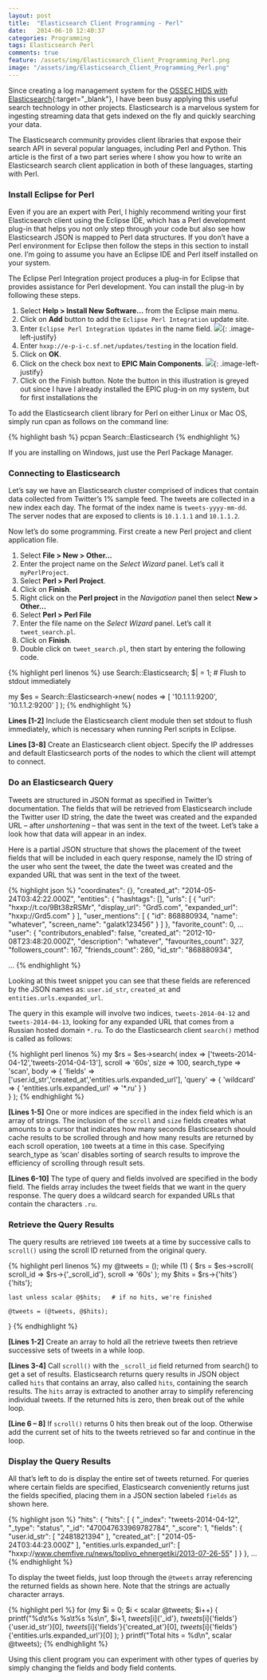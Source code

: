 ```yaml
---
layout: post
title:  "Elasticsearch Client Programming - Perl"
date:   2014-06-10 12:40:37
categories: Programming
tags: Elasticsearch Perl
comments: true
feature: /assets/img/Elasticsearch_Client_Programming_Perl.png
image: "/assets/img/Elasticsearch_Client_Programming_Perl.png"
---
```

Since creating a log management system for the [OSSEC HIDS with Elasticsearch](/articles/2013-11/ossec-log-management-with-elasticsearch){:target="_blank"}, I have been busy applying this useful search technology in other projects. Elasticsearch is a marvelous system for ingesting streaming data that gets indexed on the fly and quickly searching your data.

The Elasticsearch community provides client libraries that expose their search API in several popular languages, including Perl and Python. This article is the first of a two part series where I show you how to write an Elasticsearch search client application in both of these languages, starting with Perl.

<!--more-->

### Install Eclipse for Perl

Even if you are an expert with Perl, I highly recommend writing your first Elasticsearch client using the Eclipse IDE, which has a Perl development plug-in that helps you not only step through your code but also see how Elasticsearch JSON is mapped to Perl data structures. If you don’t have a Perl environment for Eclipse then follow the steps in this section to install one.  I’m going to assume you have an Eclipse IDE and Perl itself installed on your system.

The Eclipse Perl Integration project produces a plug-in for Eclipse that provides assistance for Perl development. You can install the plug-in by following these steps.

1. Select **Help > Install New Software…** from the Eclipse main menu.
2. Click on **Add** button to add the `Eclipse Perl Integration` update site.
3. Enter `Eclipse Perl Integration Updates` in the name field.
    ![](/assets/img/Add-Eclipse-Perl-Integration-Updates-Repo.png){: .image-left-justify}
4. Enter `hxxp://e-p-i-c.sf.net/updates/testing` in the location field.
5. Click on **OK**.
6. Click on the check box next to **EPIC Main Components**.
    ![](/assets/img/Available-Software-EPIC.png){: .image-left-justify}
7. Click on the Finish button. Note the button in this illustration is greyed out since I have l already installed the EPIC plug-in on my system, but for first installations the

To add the Elasticsearch client library for Perl on either Linux or Mac OS, simply run cpan as follows on the command line:

{% highlight bash %}
pcpan Search::Elasticsearch
{% endhighlight %}

If you are installing on Windows, just use the Perl Package Manager.

### Connecting to Elasticsearch

Let’s say we have an Elasticsearch cluster comprised of indices that contain data collected from Twitter’s 1% sample feed. The tweets are collected in a new index each day.  The format of the index name is `tweets-yyyy-mm-dd`. The server nodes that are exposed to clients is `10.1.1.1` and `10.1.1.2`.

Now let’s do some programming. First create a new Perl project and client application file.

1. Select **File > New > Other…**
2. Enter the project name on the *Select Wizard* panel. Let’s call it `myPerlProject`.
3. Select **Perl > Perl Project**.
4. Click on **Finish**.
5. Right click on the **Perl project** in the *Navigation* panel then select **New > Other…**
6. Select **Perl > Perl File**
7. Enter the file name on the *Select Wizard* panel.  Let’s call it `tweet_search.pl`.
8. Click on **Finish**.
9. Double click on `tweet_search.pl`, then start by entering the following code.

{% highlight perl linenos %}
use Search::Elasticsearch;
$| = 1;   # Flush to stdout immediately

my $es = Search::Elasticsearch->new(
    nodes => [
        '10.1.1.1:9200', '10.1.1.2:9200'
    ]
);
{% endhighlight %}

**Lines [1-2]** Include the Elasticsearch client module then set stdout to flush immediately, which is necessary when running Perl scripts in Eclipse.

**Lines [3-8]** Create an Elasticsearch client object. Specify the IP addresses and default Elasticsearch ports of the nodes to which the client will attempt to connect.

### Do an Elasticsearch Query

Tweets are structured in JSON format as specified in Twitter’s documentation. The fields that will be retrieved from Elasticsearch include the Twitter user ID string, the date the tweet was created and the expanded URL – after *unshortening* – that was sent in the text of the tweet. Let’s take a look how that data will appear in an index.

Here is a partial JSON structure that shows the placement of the tweet fields that will be included in each query response, namely the ID string of the user who sent the tweet, the date the tweet was created and the expanded URL that was sent in the text of the tweet.

{% highlight json %}
"coordinates": {},
"created_at": "2014-05-24T03:42:22.000Z",
"entities": {
    "hashtags": [],
    "urls": [
        {
            "url": "hxxp://t.co/9Bt38zRSMr",
            "display_url": "Grd5.com",
            "expanded_url": "hxxp://Grd5.com"
        }
     ],
     "user_mentions": [
        {
            "id": 868880934,
            "name": "whatever",
            "screen_name": "galatk123456"
        }
     ]
},
"favorite_count": 0,
  ...
"user": {
    "contributors_enabled": false,
    "created_at": "2012-10-08T23:48:20.000Z",
    "description": "whatever",
    "favourites_count": 327,
    "followers_count": 167,
    "friends_count": 280,
    "id_str": "868880934",

  ...
{% endhighlight %}

Looking at this tweet snippet you can see that these fields are referenced by the JSON names as: `user.id_str`, `created_at` and `entities.urls.expanded_url`.

The query in this example will involve two indices, `tweets-2014-04-12` and `tweets-2014-04-13`, looking for any expanded URL that comes from a Russian hosted domain `*.ru`. To do the Elasticsearch client `search()` method is called as follows:

{% highlight perl linenos %}
my $rs = $es->search(
        index => ['tweets-2014-04-12','tweets-2014-04-13'],
        scroll => '60s',
        size => 100,
        search_type => 'scan',
        body => {
            'fields' => ['user.id_str','created_at','entities.urls.expanded_url'],
            'query' => {
                'wildcard' => {
                    'entities.urls.expanded_url' => '*.ru'
                }
            }   
        }
    );
{% endhighlight %}

**[Lines 1-5]** One or more indices are specified in the index field which is an array of strings. The inclusion of the `scroll` and `size` fields creates what amounts to a cursor that indicates how many seconds Elasticsearch should cache results to be scrolled through and how many results are returned by each scroll operation, `100` tweets at a time in this case. Specifying search_type as ‘scan’ disables sorting of search results to improve the efficiency of scrolling through result sets.

**[Lines 6-10]** The type of query and fields involved are specified in the body field. The fields array includes the tweet fields that we want in the query response. The query does a wildcard search for expanded URLs that contain the characters `.ru`.

### Retrieve the Query Results

The query results are retrieved `100` tweets at a time by successive calls to `scroll()` using the scroll ID returned from the original query.

{% highlight perl linenos %}
my @tweets = ();
while (1) {
    $rs = $es->scroll( scroll_id => $rs->{'_scroll_id'}, scroll => '60s' );
    my $hits = $rs->{'hits'}{'hits'};

    last unless scalar @$hits;   # if no hits, we're finished

    @tweets = (@tweets, @$hits);  
}
{% endhighlight %}

**[Lines 1-2]** Create an array to hold all the retrieve tweets then retrieve successive sets of tweets in a while loop.

**[Lines 3-4]** Call `scroll()` with the `_scroll_id` field returned from search() to get a set of results. Elasticsearch returns query results in JSON object called `hits` that contains an array, also called `hits`, containing the search results. The `hits` array is extracted to another array to simplify referencing individual tweets. If the returned hits is zero, then break out of the while loop.

**[Line 6 – 8]** If `scroll()` returns 0 hits then break out of the loop. Otherwise add the current set of hits to the tweets retrieved so far and continue in the loop.

### Display the Query Results

All that’s left to do is display the entire set of tweets returned. For queries where certain fields are specified, Elasticsearch conveniently returns just the fields specified, placing them in a JSON section labeled `fields` as shown here.

{% highlight json %}
"hits": {
   "hits": [
      {
         "_index": "tweets-2014-04-12",
         "_type": "status",
         "_id": "470047633969782784",
         "_score": 1,
            "fields": {
               "user.id_str": [
                  "2481821394"
               ],
               "created_at": [
                  "2014-05-24T03:44:23.000Z"
               ],
               "entities.urls.expanded_url": [
                  "hxxp://www.chemfive.ru/news/toplivo_ehnergetiki/2013-07-26-55"
               ]
            }
      },
...
{% endhighlight %}

To display the tweet fields, just loop through the `@tweets` array referencing the returned fields as shown here. Note that the strings are actually character arrays.

{% highlight perl %}
for (my $i = 0; $i < scalar @tweets; $i++) {
    printf("%d\t%s %s\t%s %s\n", $i+1, $tweets[$i]{'_id'},
           $tweets[$i]{'fields'}{'user.id_str'}[0],
           $tweets[$i]{'fields'}{'created_at'}[0],
           $tweets[$i]{'fields'}{'entities.urls.expanded_url'}[0]
    );
}
printf("Total hits = %d\n", scalar @tweets);
{% endhighlight %}

Using this client program you can experiment with other types of queries by simply changing the fields and body field contents.
